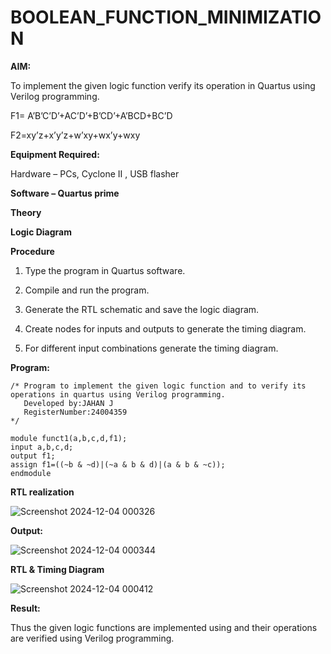 # BOOLEAN_FUNCTION_MINIMIZATION

**AIM:**

To implement the given logic function verify its operation in Quartus using Verilog programming.

F1= A’B’C’D’+AC’D’+B’CD’+A’BCD+BC’D 

F2=xy’z+x’y’z+w’xy+wx’y+wxy

**Equipment Required:**

Hardware – PCs, Cyclone II , USB flasher

**Software – Quartus prime**

**Theory**

**Logic Diagram**

**Procedure**

1.	Type the program in Quartus software.

2.	Compile and run the program.

3.	Generate the RTL schematic and save the logic diagram.

4.	Create nodes for inputs and outputs to generate the timing diagram.

5.	For different input combinations generate the timing diagram.


**Program:**
```
/* Program to implement the given logic function and to verify its operations in quartus using Verilog programming. 
   Developed by:JAHAN J
   RegisterNumber:24004359
*/
```
```
module funct1(a,b,c,d,f1);
input a,b,c,d;
output f1;
assign f1=((~b & ~d)|(~a & b & d)|(a & b & ~c));
endmodule
```


**RTL realization**


![Screenshot 2024-12-04 000326](https://github.com/user-attachments/assets/a725dc67-548c-4e1c-8d35-2f88965b12e7)



**Output:**


![Screenshot 2024-12-04 000344](https://github.com/user-attachments/assets/9d63d15a-d922-4461-b056-fca8b4fe9e7e)


**RTL & Timing Diagram**

![Screenshot 2024-12-04 000412](https://github.com/user-attachments/assets/96f3fd33-86b6-461a-b51d-2b7151988b33)


**Result:**

Thus the given logic functions are implemented using and their operations are verified using Verilog programming.

